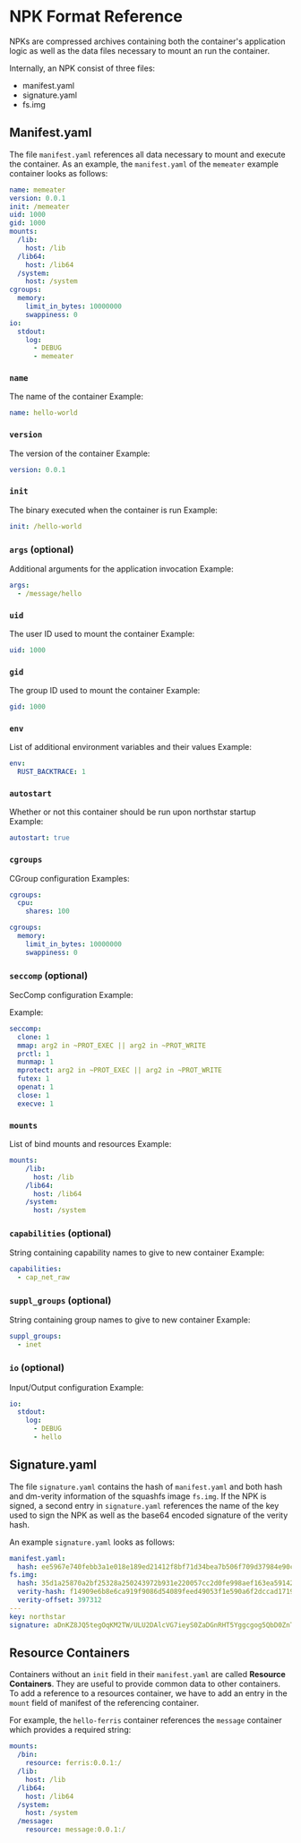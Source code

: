 # NPK Format Reference

NPKs are compressed archives containing both the container's application logic as well as the data files necessary to mount an run the container.

Internally, an NPK consist of three files:

- manifest.yaml
- signature.yaml
- fs.img

## Manifest.yaml

The file `manifest.yaml` references all data necessary to mount and execute the container.
As an example, the `manifest.yaml` of the `memeater` example container looks as follows:

```yaml
name: memeater
version: 0.0.1
init: /memeater
uid: 1000
gid: 1000
mounts:
  /lib:
    host: /lib
  /lib64:
    host: /lib64
  /system:
    host: /system
cgroups:
  memory:
    limit_in_bytes: 10000000
    swappiness: 0
io:
  stdout:
    log:
      - DEBUG
      - memeater
```

### `name`

The name of the container
Example:

```yaml
name: hello-world
```

### `version`

The version of the container
Example:

```yaml
version: 0.0.1
```

### `init`

The binary executed when the container is run
Example:

```yaml
init: /hello-world
```

### `args` (optional)

Additional arguments for the application invocation
Example:

```yaml
args:
  - /message/hello
```

### `uid`

The user ID used to mount the container
Example:

```yaml
uid: 1000
```

### `gid`

The group ID used to mount the container
Example:

```yaml
gid: 1000
```

### `env`

List of additional environment variables and their values
Example:

```yaml
env:
  RUST_BACKTRACE: 1
  ```

### `autostart`

Whether or not this container should be run upon northstar startup
Example:

```yaml
autostart: true
```

### `cgroups`

CGroup configuration
Examples:

```yaml
cgroups:
  cpu:
    shares: 100
```

```yaml
cgroups:
  memory:
    limit_in_bytes: 10000000
    swappiness: 0
```

### `seccomp` (optional)

SecComp configuration
Example:

Example:

```yaml
seccomp:
  clone: 1
  mmap: arg2 in ~PROT_EXEC || arg2 in ~PROT_WRITE
  prctl: 1
  munmap: 1
  mprotect: arg2 in ~PROT_EXEC || arg2 in ~PROT_WRITE
  futex: 1
  openat: 1
  close: 1
  execve: 1
```

### `mounts`

List of bind mounts and resources
Example:

```yaml
mounts:
    /lib:
      host: /lib
    /lib64:
      host: /lib64
    /system:
      host: /system
```

### `capabilities` (optional)

String containing capability names to give to new container
Example:

```yaml
capabilities:
  - cap_net_raw
```

### `suppl_groups` (optional)

String containing group names to give to new container
Example:

```yaml
suppl_groups:
  - inet
```

### `io` (optional)

Input/Output configuration
Example:

```yaml
io:
  stdout:
    log:
      - DEBUG
      - hello
```

## Signature.yaml

The file `signature.yaml` contains the hash of `manifest.yaml` and both hash and dm-verity information of the squashfs image `fs.img`.
If the NPK is signed, a second entry in `signature.yaml` references the name of the key used to sign the NPK as well as the base64 encoded signature of the verity hash.

An example `signature.yaml` looks as follows:

```yaml
manifest.yaml:
  hash: ee5967e740febb3a1e018e189ed21412f8bf71d34bea7b506f709d37984e90cc
fs.img:
  hash: 35d1a25870a2bf25328a250243972b931e220057cc2d0fe998aef163ea59142e
  verity-hash: f14909e6b8e6ca919f9086d54089feed49053f1e590a6f2dccad171960686eff
  verity-offset: 397312
---
key: northstar
signature: aDnKZ8JQ5tegOqKM2TW/ULU2DAlcVG7ieyS0ZaDGnRHT5Yggcgog5QbD0ZnTyGIFY8bo0+lToQu+BcK2XA35BA==
```

## Resource Containers

Containers without an `init` field in their `manifest.yaml` are called **Resource Containers**.
They are useful to provide common data to other containers.
To add a reference to a resources container, we have to add an entry in the `mount` field of manifest of the referencing container.

For example, the `hello-ferris` container references the `message` container which provides a required string:

```yaml
mounts:
  /bin:
    resource: ferris:0.0.1:/
  /lib:
    host: /lib
  /lib64:
    host: /lib64
  /system:
    host: /system
  /message:
    resource: message:0.0.1:/
```
